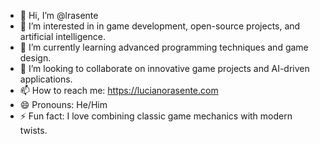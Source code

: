 - 👋 Hi, I’m @lrasente
- 👀 I’m interested in in game development, open-source projects, and artificial intelligence.
- 🌱 I’m currently learning advanced programming techniques and game design.
- 💞️ I’m looking to collaborate on innovative game projects and AI-driven applications.
- 📫 How to reach me: https://lucianorasente.com
- 😄 Pronouns: He/Him
- ⚡ Fun fact: I love combining classic game mechanics with modern twists.
